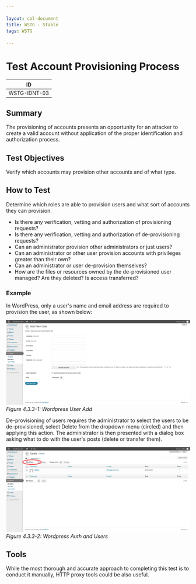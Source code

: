 ```yaml
---

layout: col-document
title: WSTG - Stable
tags: WSTG

---
```

# Test Account Provisioning Process

|ID            |
|--------------|
|WSTG-IDNT-03|

## Summary

The provisioning of accounts presents an opportunity for an attacker to create a valid account without application of the proper identification and authorization process.

## Test Objectives

Verify which accounts may provision other accounts and of what type.

## How to Test

Determine which roles are able to provision users and what sort of accounts they can provision.

- Is there any verification, vetting and authorization of provisioning requests?
- Is there any verification, vetting and authorization of de-provisioning requests?
- Can an administrator provision other administrators or just users?
- Can an administrator or other user provision accounts with privileges greater than their own?
- Can an administrator or user de-provision themselves?
- How are the files or resources owned by the de-provisioned user managed? Are they deleted? Is access transferred?

### Example

In WordPress, only a user's name and email address are required to provision the user, as shown below:

![Wordpress User Add](images/Wordpress_useradd.png)\
*Figure 4.3.3-1: Wordpress User Add*

De-provisioning of users requires the administrator to select the users to be de-provisioned, select Delete from the dropdown menu (circled) and then applying this action. The administrator is then presented with a dialog box asking what to do with the user's posts (delete or transfer them).

![Wordpress Auth and Users](images/Wordpress_authandusers.png)\
*Figure 4.3.3-2: Wordpress Auth and Users*

## Tools

While the most thorough and accurate approach to completing this test is to conduct it manually, HTTP proxy tools could be also useful.

